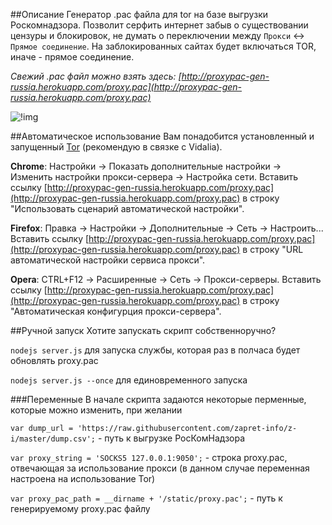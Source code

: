##Описание
Генератор .pac файла для tor на базе выгрузки Роскомнадзора. Позволит серфить интернет забыв о существовании цензуры и блокировок, не думать о переключении между `Прокси` ↔ `Прямое соединение`. На заблокированных сайтах будет включаться TOR, иначе - прямое соединение.

*Свежий .pac файл можно взять здесь: [http://proxypac-gen-russia.herokuapp.com/proxy.pac](http://proxypac-gen-russia.herokuapp.com/proxy.pac)*

![!img](http://2.bp.blogspot.com/-lkftvqdHtPs/U7mSaIhtCbI/AAAAAAAAETs/PlMSHOie6IQ/s1600/%D0%94%D0%BE%D0%BA%D1%83%D0%BC%D0%B5%D0%BD%D1%821.png)

##Автоматическое использование
Вам понадобится установленный и запущенный [Tor](https://www.torproject.org/download/download.html.en) (рекомендую в связке с Vidalia).

**Chrome**: Настройки → Показать дополнительные настройки → Изменить настройки прокси-сервера → Настройка сети. Вставить ссылку [http://proxypac-gen-russia.herokuapp.com/proxy.pac](http://proxypac-gen-russia.herokuapp.com/proxy.pac) в строку "Использовать сценарий автоматической настройки".

**Firefox**: Правка → Настройки → Дополнительные → Сеть → Настроить... Вставить ссылку [http://proxypac-gen-russia.herokuapp.com/proxy.pac](http://proxypac-gen-russia.herokuapp.com/proxy.pac) в строку "URL автоматической настройки сервиса прокси".

**Opera**: CTRL+F12 → Расширенные → Сеть → Прокси-серверы. Вставить ссылку [http://proxypac-gen-russia.herokuapp.com/proxy.pac](http://proxypac-gen-russia.herokuapp.com/proxy.pac) в строку "Автоматическая конфигурция прокси-сервера".

##Ручной запуск
Хотите запускать скрипт собственноручно?

`nodejs server.js` для запуска службы, которая раз в полчаса будет обновлять proxy.pac 

`nodejs server.js --once` для единовременного запуска

###Переменные
В начале скрипта задаются некоторые перменные, которые можно изменить, при желании

 `var dump_url = 'https://raw.githubusercontent.com/zapret-info/z-i/master/dump.csv';` - путь к выгрузке РосКомНадзора
 
 `var proxy_string = 'SOCKS5 127.0.0.1:9050';` - строка proxy.pac, отвечающая за использование прокси (в данном случае переменная настроена на использование Tor)
 
 `var proxy_pac_path = __dirname + '/static/proxy.pac';` - путь к генерируемому proxy.pac файлу